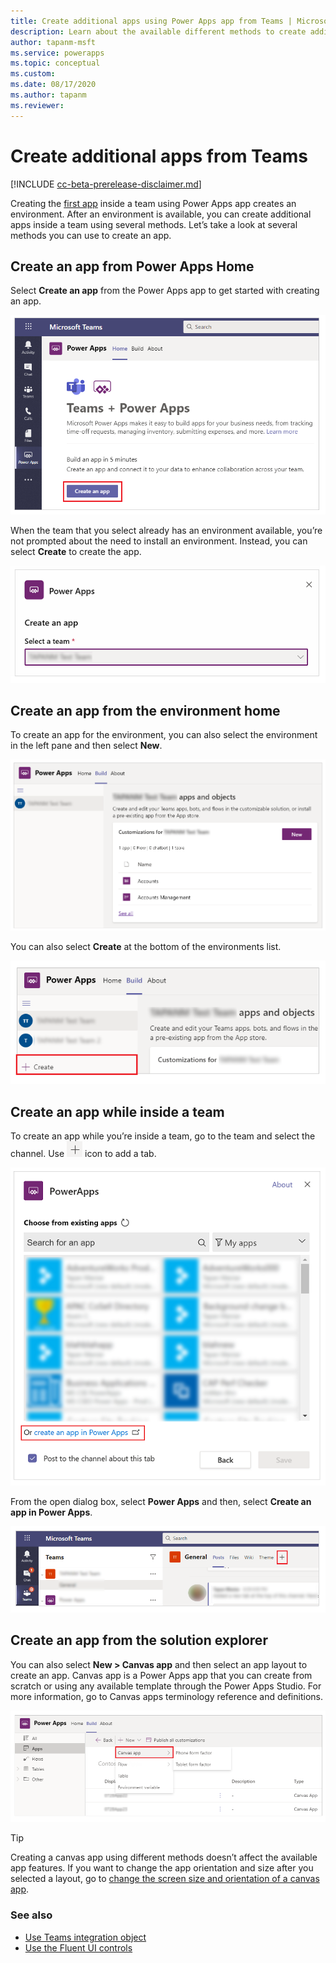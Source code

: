 ```yaml
---
title: Create additional apps using Power Apps app from Teams | Microsoft Docs
description: Learn about the available different methods to create additional apps using Power Apps app from Teams.
author: tapanm-msft
ms.service: powerapps
ms.topic: conceptual
ms.custom: 
ms.date: 08/17/2020
ms.author: tapanm
ms.reviewer: 
---
```


# Create additional apps from Teams

[!INCLUDE [cc-beta-prerelease-disclaimer.md](../includes/cc-beta-prerelease-disclaimer.md)]

Creating the [first app](create-first-app.md) inside a team using Power Apps app creates an environment. After an environment is available, you can create additional apps inside a team using several methods. Let’s take a look at several methods you can use to create an app.

## Create an app from Power Apps Home

Select **Create an app** from the Power Apps app to get started with creating an app.

![Create app from Power Apps Home](media/additional-apps-1.png "Create app from Power Apps Home")

When the team that you select already has an environment available, you’re not prompted about the need to install an environment. Instead, you can select **Create** to create the app.

![Select Create to create the app](media/additional-apps-2.png "Select Create to create the app")

## Create an app from the environment home

To create an app for the environment, you can also select the environment in the left pane and then select **New**.

![Create an app from the environment home](media/additional-apps-3.png "Create an app from the environment home")

You can also select **Create** at the bottom of the environments list.

![Select Create from environment list](media/additional-apps-4.png "Select Create from environment list")

## Create an app while inside a team

To create an app while you’re inside a team, go to the team and select the channel. Use ![Add a tab](media/additional-apps-5.png "Add a tab") icon to add a tab.

![Create an app while inside a team](media/additional-apps-6.png "Create an app while inside a team")

From the open dialog box, select **Power Apps** and then, select **Create an app
in Power Apps**.

![Create an app from inside a team using add a tab](media/additional-apps-7.png "Create an app from inside a team using add a tab")

## Create an app from the solution explorer

You can also select **New \> Canvas app** and then select an app layout to
create an app. Canvas app is a Power Apps app that you can create from scratch
or using any available template through the Power Apps Studio. For more
information, go to Canvas apps terminology reference and definitions.

![Create an app from the solution explorer](media/additional-apps-8.png "Create an app from the solution explorer")

> [!TIP]
> Creating a canvas app using different methods doesn’t affect the available app features. If you want to change the app orientation and size after you selected a layout, go to [change the screen size and orientation of a canvas app](../maker/canvas-apps/set-aspect-ratio-portrait-landscape.md).

### See also

- [Use Teams integration object](use-teams-integration-object.md)
- [Use the Fluent UI controls](use-the-fluent-ui-controls.md)
